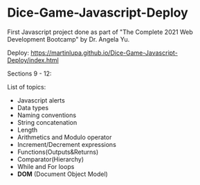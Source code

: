 # Dice-Game-Javascript-Deploy
First Javascript project done as part of "The Complete 2021 Web Development Bootcamp" by Dr. Angela Yu.

Deploy: https://martinlupa.github.io/Dice-Game-Javascript-Deploy/index.html

Sections 9 - 12:

List of topics:
<ul>
  <li>Javascript alerts
  <li>Data types
  <li>Naming conventions
  <li>String concatenation
  <li>Length
  <li>Arithmetics and Modulo operator
  <li>Increment/Decrement expressions
  <li>Functions(Outputs&Returns)
  <li>Comparator(Hierarchy)
  <li>While and For loops
  <li><strong>DOM</strong> (Document Object Model)
    
